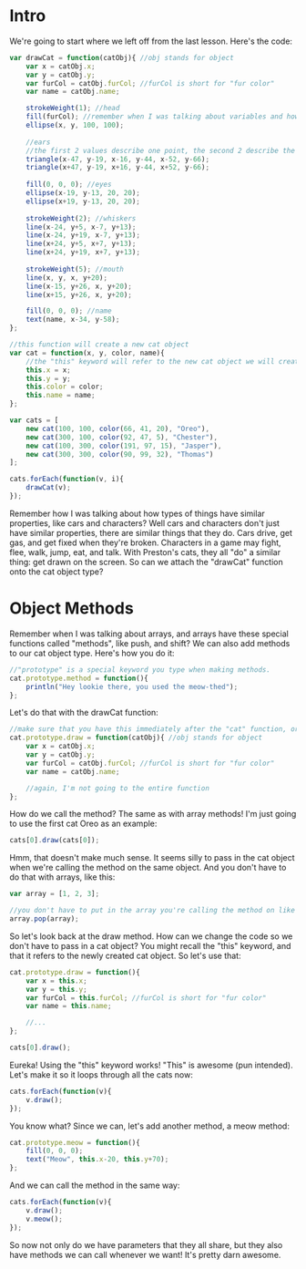 # Intro
We're going to start where we left off from the last lesson. Here's the code:
```js
var drawCat = function(catObj){ //obj stands for object
    var x = catObj.x;
    var y = catObj.y;
    var furCol = catObj.furCol; //furCol is short for "fur color"
    var name = catObj.name;

    strokeWeight(1); //head
    fill(furCol); //remember when I was talking about variables and how you can store colors in variables with the color function?
    ellipse(x, y, 100, 100);
    
    //ears
    //the first 2 values describe one point, the second 2 describe the second point, and the third 2 describe the third point
    triangle(x-47, y-19, x-16, y-44, x-52, y-66);
    triangle(x+47, y-19, x+16, y-44, x+52, y-66);
    
    fill(0, 0, 0); //eyes
    ellipse(x-19, y-13, 20, 20);
    ellipse(x+19, y-13, 20, 20);
    
    strokeWeight(2); //whiskers
    line(x-24, y+5, x-7, y+13);
    line(x-24, y+19, x-7, y+13);
    line(x+24, y+5, x+7, y+13);
    line(x+24, y+19, x+7, y+13);
    
    strokeWeight(5); //mouth
    line(x, y, x, y+20);
    line(x-15, y+26, x, y+20);
    line(x+15, y+26, x, y+20);

    fill(0, 0, 0); //name
    text(name, x-34, y-58);
};

//this function will create a new cat object
var cat = function(x, y, color, name){
    //the "this" keyword will refer to the new cat object we will create.
    this.x = x;
    this.y = y;
    this.color = color;
    this.name = name;
};

var cats = [
    new cat(100, 100, color(66, 41, 20), "Oreo"),
    new cat(300, 100, color(92, 47, 5), "Chester"),
    new cat(100, 300, color(191, 97, 15), "Jasper"),
    new cat(300, 300, color(90, 99, 32), "Thomas")
];

cats.forEach(function(v, i){
    drawCat(v);
});
```
Remember how I was talking about how types of things have similar properties, like cars and characters? Well cars and characters don't just have similar properties, there are similar things that they do. Cars drive, get gas, and get fixed when they're broken. Characters in a game may fight, flee, walk, jump, eat, and talk. With Preston's cats, they all "do" a similar thing: get drawn on the screen. So can we attach the "drawCat" function onto the cat object type?

# Object Methods
Remember when I was talking about arrays, and arrays have these special functions called "methods", like push, and shift? We can also add methods to our cat object type. Here's how you do it:
```js
//"prototype" is a special keyword you type when making methods.
cat.prototype.method = function(){
    println("Hey lookie there, you used the meow-thed");
};
```
Let's do that with the drawCat function:
```js
//make sure that you have this immediately after the "cat" function, or else the computer will freak out and say "cat not defined".
cat.prototype.draw = function(catObj){ //obj stands for object
    var x = catObj.x;
    var y = catObj.y;
    var furCol = catObj.furCol; //furCol is short for "fur color"
    var name = catObj.name;

    //again, I'm not going to the entire function
};
```
How do we call the method? The same as with array methods! I'm just going to use the first cat Oreo as an example:
```js
cats[0].draw(cats[0]);
```
Hmm, that doesn't make much sense. It seems silly to pass in the cat object when we're calling the method on the same object. And you don't have to do that with arrays, like this:
```js
var array = [1, 2, 3];

//you don't have to put in the array you're calling the method on like this, you just have to do "array.pop();"
array.pop(array);
```
So let's look back at the draw method. How can we change the code so we don't have to pass in a cat object? You might recall the "this" keyword, and that it refers to the newly created cat object. So let's use that:
```js
cat.prototype.draw = function(){
    var x = this.x;
    var y = this.y;
    var furCol = this.furCol; //furCol is short for "fur color"
    var name = this.name;

    //...
};

cats[0].draw();
```
Eureka! Using the "this" keyword works! "This" is awesome (pun intended). Let's make it so it loops through all the cats now:
```js
cats.forEach(function(v){
    v.draw();
});
```
You know what? Since we can, let's add another method, a meow method:
```js
cat.prototype.meow = function(){
    fill(0, 0, 0);
    text("Meow", this.x-20, this.y+70);
};
```
And we can call the method in the same way:
```js
cats.forEach(function(v){
    v.draw();
    v.meow();
});
```
So now not only do we have parameters that they all share, but they also have methods we can call whenever we want! It's pretty darn awesome.

